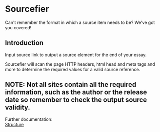 # Sourcefier

Can't remember the format in which a source item needs to be? We've got you covered!

## Introduction

Input source link to output a source element for the end of your essay.

Sourcefier will scan the page HTTP headers, html head and meta tags and more to determine the required values for a valid source reference.

## NOTE: Not all sites contain all the required information, such as the author or the release date so remember to check the output source validity.

Further documentation:  
[Structure](https://oppimateriaalit.jamk.fi/raportointiohje/files/2020/09/Pikaohje-2020.pdf)

